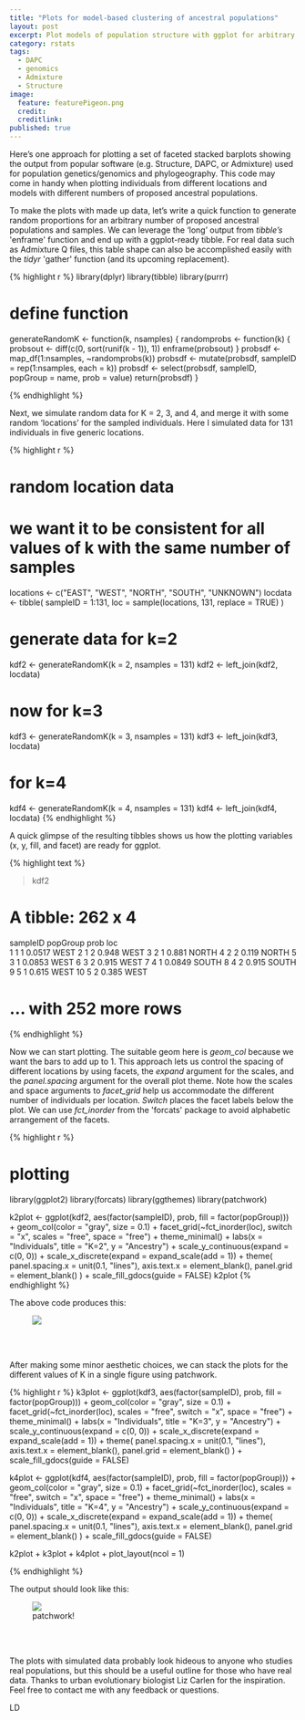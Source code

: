 ```yaml
---
title: "Plots for model-based clustering of ancestral populations"
layout: post
excerpt: Plot models of population structure with ggplot for arbitrary values of K.
category: rstats
tags:
  - DAPC
  - genomics
  - Admixture
  - Structure
image:
  feature: featurePigeon.png
  credit: 
  creditlink: 
published: true
---
```



Here’s one approach for plotting a set of faceted stacked barplots showing the output from popular software (e.g. Structure, DAPC, or Admixture) used for population genetics/genomics and phylogeography. This code may come in handy when plotting individuals from different locations and models with different numbers of proposed ancestral populations. 

To make the plots with made up data, let’s write a quick function to generate random proportions for an arbitrary number of proposed ancestral populations and samples. We can leverage the ‘long’ output from _tibble’s_ 'enframe' function and end up with a ggplot-ready tibble. For real data such as Admixture Q files, this table shape can also be accomplished easily with the _tidyr_ 'gather' function (and its upcoming replacement).
  
{% highlight r %}
library(dplyr)
library(tibble)
library(purrr)

# define function
generateRandomK <- function(k, nsamples) {
  randomprobs <- function(k) {
    probsout <- diff(c(0, sort(runif(k - 1)), 1))
    enframe(probsout)
  }
  probsdf <- map_df(1:nsamples, ~randomprobs(k))
  probsdf <- mutate(probsdf, sampleID = rep(1:nsamples, each = k))
  probsdf <- select(probsdf, sampleID, popGroup = name, prob = value)
  return(probsdf)
}

{% endhighlight %} 

Next, we simulate random data for K = 2, 3, and 4, and merge it with some random ‘locations’ for the sampled individuals. Here I simulated data for 131 individuals in five generic locations. 

{% highlight r %}
# random location data
# we want it to be consistent for all values of k with the same number of samples
locations <- c("EAST", "WEST", "NORTH", "SOUTH", "UNKNOWN")
locdata <- tibble(
  sampleID = 1:131,
  loc = sample(locations, 131, replace = TRUE)
)

# generate data for k=2
kdf2 <- generateRandomK(k = 2, nsamples = 131)
kdf2 <- left_join(kdf2, locdata)

# now for k=3
kdf3 <- generateRandomK(k = 3, nsamples = 131)
kdf3 <- left_join(kdf3, locdata)

# for k=4
kdf4 <- generateRandomK(k = 4, nsamples = 131)
kdf4 <- left_join(kdf4, locdata)
{% endhighlight %} 

A quick glimpse of the resulting tibbles shows us how the plotting variables (x, y, fill, and facet) are ready for ggplot.  

{% highlight text %}
> kdf2
# A tibble: 262 x 4
   sampleID popGroup   prob loc  
      <int>    <int>  <dbl> <chr>
 1        1        1 0.0517 WEST 
 2        1        2 0.948  WEST 
 3        2        1 0.881  NORTH
 4        2        2 0.119  NORTH
 5        3        1 0.0853 WEST 
 6        3        2 0.915  WEST 
 7        4        1 0.0849 SOUTH
 8        4        2 0.915  SOUTH
 9        5        1 0.615  WEST 
10        5        2 0.385  WEST 
# … with 252 more rows
{% endhighlight %} 

Now we can start plotting. The suitable geom here is _geom\_col_ because we want the bars to add up to 1. This approach lets us control the spacing of different locations by using facets, the *expand* argument for the scales, and the *panel.spacing* argument for the overall plot theme. Note how the scales and space arguments to _facet\_grid_ help us accommodate the different number of individuals per location. *Switch* places the facet labels below the plot. We can use _fct\_inorder_ from the 'forcats' package to avoid alphabetic arrangement of the facets.

{% highlight r %}
# plotting
library(ggplot2)
library(forcats)
library(ggthemes)
library(patchwork)

k2plot <-
  ggplot(kdf2, aes(factor(sampleID), prob, fill = factor(popGroup))) +
  geom_col(color = "gray", size = 0.1) +
  facet_grid(~fct_inorder(loc), switch = "x", scales = "free", space = "free") +
  theme_minimal() + labs(x = "Individuals", title = "K=2", y = "Ancestry") +
  scale_y_continuous(expand = c(0, 0)) +
  scale_x_discrete(expand = expand_scale(add = 1)) +
  theme(
    panel.spacing.x = unit(0.1, "lines"),
    axis.text.x = element_blank(),
    panel.grid = element_blank()
  ) +
  scale_fill_gdocs(guide = FALSE)
k2plot
{% endhighlight %} 

The above code produces this:
<figure>
    <a href="/images/k2plot.png"><img src="/images/k2plot.png"></a>
        <figcaption></figcaption>
</figure>
<br><br>  


After making some minor aesthetic choices, we can stack the plots for the different values of K in a single figure using patchwork. 


{% highlight r %}
k3plot <-
  ggplot(kdf3, aes(factor(sampleID), prob, fill = factor(popGroup))) +
  geom_col(color = "gray", size = 0.1) +
  facet_grid(~fct_inorder(loc), scales = "free", switch = "x", space = "free") +
  theme_minimal() + labs(x = "Individuals", title = "K=3", y = "Ancestry") +
  scale_y_continuous(expand = c(0, 0)) +
  scale_x_discrete(expand = expand_scale(add = 1)) +
  theme(
    panel.spacing.x = unit(0.1, "lines"),
    axis.text.x = element_blank(),
    panel.grid = element_blank()
  ) +
  scale_fill_gdocs(guide = FALSE)


k4plot <-
  ggplot(kdf4, aes(factor(sampleID), prob, fill = factor(popGroup))) +
  geom_col(color = "gray", size = 0.1) +
  facet_grid(~fct_inorder(loc), scales = "free", switch = "x", space = "free") +
  theme_minimal() + labs(x = "Individuals", title = "K=4", y = "Ancestry") +
  scale_y_continuous(expand = c(0, 0)) +
  scale_x_discrete(expand = expand_scale(add = 1)) +
  theme(
    panel.spacing.x = unit(0.1, "lines"),
    axis.text.x = element_blank(),
    panel.grid = element_blank()
  ) +
  scale_fill_gdocs(guide = FALSE)


k2plot + k3plot + k4plot + plot_layout(ncol = 1)

{% endhighlight %} 

The output should look like this:

<figure>
    <a href="/images/allkplot.png"><img src="/images/allkplot.png"></a>
        <figcaption>patchwork!</figcaption>
</figure>
<br><br>  

The plots with simulated data probably look hideous to anyone who studies real populations, but this should be a useful outline for those who have real data. Thanks to urban evolutionary biologist Liz Carlen for the inspiration. Feel free to contact me with any feedback or questions.  

LD

